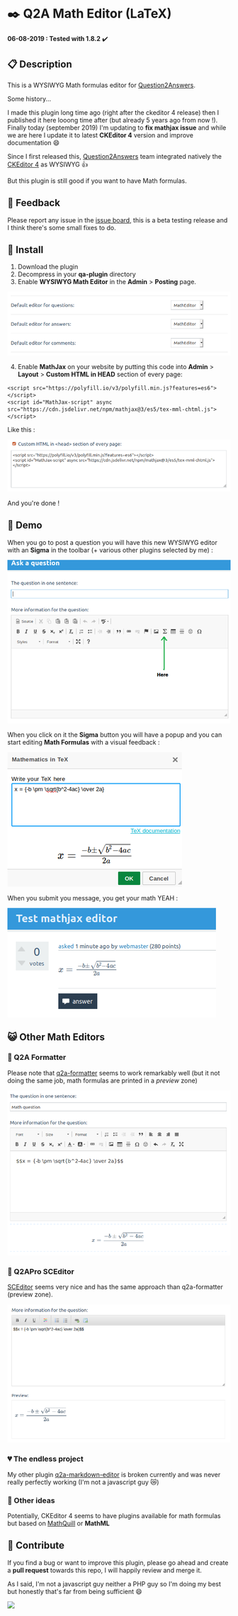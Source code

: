 # :black_nib: Q2A Math Editor (LaTeX)

**06-08-2019 : Tested with 1.8.2** :heavy_check_mark:

## :clipboard: Description

This is a WYSIWYG Math formulas editor for [Question2Answers](https://www.question2answer.org/). 
 
Some history...

I made this plugin long time ago (right after the ckeditor 4 release) then I published it here looong time after (but already 5 years ago from now !). Finally today (september 2019) I'm updating to **fix mathjax issue** and while we are here I update it to latest **CKEditor 4** version and improve documentation :smile:  

Since I first released this, [Question2Answers](https://www.question2answer.org/) team integrated natively the [CKEditor 4](https://github.com/ckeditor/ckeditor-dev) as WYSIWYG :thumbsup:

But this plugin is still good if you want to have Math formulas.


## :speech_balloon: Feedback

Please report any issue in the [issue board](https://github.com/thibaultduponchelle/q2a-ckeditor-latex/issues), this is a beta testing release and I think there's some small fixes to do.


## :carousel_horse: Install 

1. Download the plugin
2. Decompress in your **qa-plugin** directory
3. Enable **WYSIWYG Math Editor** in the **Admin** > **Posting** page.

![](screenies/matheditors.png)

4. Enable **MathJax** on your website by putting this code into **Admin** > **Layout** > **Custom HTML in HEAD** section of every page:

```
<script src="https://polyfill.io/v3/polyfill.min.js?features=es6"></script>
<script id="MathJax-script" async src="https://cdn.jsdelivr.net/npm/mathjax@3/es5/tex-mml-chtml.js"></script>
```

Like this : 

![](screenies/customhtml.png)

And you're done !

## :rainbow: Demo

When you go to post a question you will have this new WYSIWYG editor with an **Sigma** in the toolbar (+ various other plugins selected by me) : 

![](screenies/editor.png)

When you click on it the **Sigma** button you will have a popup and you can start editing **Math Formulas** with a visual feedback : 

![](screenies/editmath.png)

When you submit you message, you get your math YEAH : 

![](screenies/yeah.png)

## :smiley_cat: Other Math Editors


### :purple_heart: Q2A Formatter

Please note that [q2a-formatter](https://github.com/tangruize/q2a-formatter) seems to work remarkably well (but it not doing the same job, math formulas are printed in a *preview* zone)

![](screenies/formatter.png)

### :blue_heart: Q2APro SCEditor

[SCEditor](https://github.com/q2apro/q2apro-sceditor) seems very nice and has the same approach than q2a-formatter (preview zone).

![](screenies/sceditor.png)

### :broken_heart: The endless project

My other plugin [q2a-markdown-editor](https://github.com/thibaultduponchelle/q2a-markdown-editor-latex) is broken currently and was never really perfectly working (I'm not a javascript guy :crying_cat_face:)

### :star2: Other ideas 

Potentially, CKEditor 4 seems to have plugins available for math formulas but based on [MathQuill](http://mathquill.com) or **MathML**

## :couple_with_heart: Contribute 

If you find a bug or want to improve this plugin, please go ahead and create a **pull request** towards this repo, I will happily review and merge it. 

As I said, I'm not a javascript guy neither a PHP guy so I'm doing my best but honestly that's far from being sufficient :smile:

![](https://choualbox.com/Img/138183061693.jpg)


